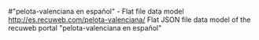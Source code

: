 #"pelota-valenciana en español" - Flat file data model
http://es.recuweb.com/pelota-valenciana/
Flat JSON file data model of the recuweb portal "pelota-valenciana en español"

